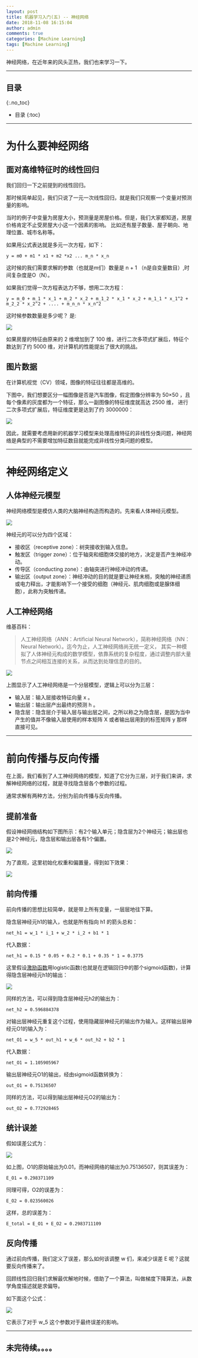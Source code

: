 ```yaml
---
layout: post
title: 机器学习入门(五) -- 神经网络
date: 2018-11-08 16:15:04
author: admin
comments: true
categories: [Machine Learning]
tags: [Machine Learning]
---
```


神经网络，在近年来的风头正热，我们也来学习一下。


<!-- more -->

---
## 目录
{:.no_toc}

* 目录
{:toc}
---

# 为什么要神经网络

## 面对高维特征时的线性回归

我们回归一下之前提到的线性回归。

那时候简单起见，我们只说了一元一次线性回归，就是我们只观察一个变量对预测量的影响。

当时的例子中变量为房屋大小，预测量是房屋价格。但是，我们大家都知道，房屋价格肯定不止受房屋大小这一个因素的影响。
比如还有屋子数量、屋子朝向、地理位置、城市名称等。

如果用公式表达就是多元一次方程，如下：
    
    y = m0 + m1 * x1 + m2 *x2 ... m_n * x_n

这时候的我们需要求解的参数（也就是m们）数量是 n + 1 （n是自变量数目）,时间复杂度是O（N）。

如果我们觉得一次方程表达力不够，想用二次方程：

    y = m_0 + m_1 * x_1 + m_2 * x_2 + m_1_2 * x_1 * x_2 + m_1_1 * x_1^2 + m_2_2 * x_2^2 + .... + m_n_n * x_n^2

这时候参数数量是多少呢？ 是:

[![](/images/posts/neural-network-1.jpg)](/images/posts/neural-network-1.jpg)

如果房屋的特征由原来的 2 维增加到了 100 维，进行二次多项式扩展后，特征个数达到了约 5000 维，对计算机的性能提出了很大的挑战。

## 图片数据

在计算机视觉（CV）领域，图像的特征往往都是高维的。

下图中，我们想要区分一幅图像是否是汽车图像，假定图像分辨率为  50×50 ，且每个像素的灰度都为一个特征，那么一副图像的特征维度就高达 2500 维，
进行二次多项式扩展后，特征维度更是达到了约 3000000：

[![](/images/posts/neural-network-2.png)](/images/posts/neural-network-2.png)

因此，就需要考虑用新的机器学习模型来处理高维特征的非线性分类问题，神经网络是典型的不需要增加特征数目就能完成非线性分类问题的模型。

---

# 神经网络定义

## 人体神经元模型

神经网络模型是模仿人类的大脑神经构造而构造的。先来看人体神经元模型。

[![](/images/posts/neural-network-3.png)](/images/posts/neural-network-3.png)

神经元的可以分为四个区域：

- 接收区（receptive zone）：树突接收到输入信息。
- 触发区（trigger zone）：位于轴突和细胞体交接的地方，决定是否产生神经冲动。
- 传导区（conducting zone）：由轴突进行神经冲动的传递。
- 输出区（output zone）：神经冲动的目的就是要让神经末梢，突触的神经递质或电力释出，才能影响下一个接受的细胞（神经元、肌肉细胞或是腺体细胞），此称为突触传递。

## 人工神经网络

维基百科：

> 人工神经网络（ANN：Artificial Neural Network），简称神经网络（NN：Neural Network）。迄今为止，人工神经网络尚无统一定义，
其实一种模拟了人体神经元构成的数学模型，依靠系统的复杂程度，通过调整内部大量节点之间相互连接的关系，从而达到处理信息的目的。

[![](/images/posts/人工神经网络模型.png)](/images/posts/人工神经网络模型.png)

上图显示了人工神经网络是一个分层模型，逻辑上可以分为三层：

- 输入层：输入层接收特征向量  x 。
- 输出层：输出层产出最终的预测  h 。
- 隐含层：隐含层介于输入层与输出层之间，之所以称之为隐含层，是因为当中产生的值并不像输入层使用的样本矩阵 X 或者输出层用到的标签矩阵 y 那样直接可见。

---

# 前向传播与反向传播

在上面，我们看到了人工神经网络的模型，知道了它分为三层，对于我们来讲，求解神经网络的过程，就是寻找隐含层各个参数的过程。

通常求解有两种方法，分别为前向传播与反向传播。

## 提前准备

假设神经网络结构如下图所示：有2个输入单元；隐含层为2个神经元；输出层也是2个神经元，隐含层和输出层各有1个偏置。

[![](/images/posts/neural-network-4.png)](/images/posts/neural-network-4.png)

为了直观，这里初始化权重和偏置量，得到如下效果：

[![](/images/posts/neural-network-5.png)](/images/posts/neural-network-5.png)

## 前向传播

前向传播的思想比较简单，就是带上所有变量，一层层地往下算。

隐含层神经元h1的输入，也就是所有指向 h1 的箭头总和：

    net_h1 = w_1 * i_1 + w_2 * i_2 + b1 * 1

代入数据：

    net_h1 = 0.15 * 0.05 + 0.2 * 0.1 + 0.35 * 1 = 0.3775
    
这里假设[激励函数](https://blog.csdn.net/tyhj_sf/article/details/79932893)用logistic函数(也就是在逻辑回归中的那个sigmoid函数)，计算得隐含层神经元h1的输出：

[![](/images/posts/neural-network-equation.svg)](/images/posts/neural-network-equation.svg)
 
同样的方法，可以得到隐含层神经元h2的输出为：

    net_h2 = 0.596884378

对输出层神经元重复这个过程，使用隐藏层神经元的输出作为输入。这样输出层神经元O1的输入为：

    net_O1 = w_5 * out_h1 + w_6 * out_h2 + b2 * 1

代入数据：
    
    net_O1 = 1.105905967
    
输出层神经元O1的输出，经由sigmoid函数转换为：

    out_O1 = 0.75136507
    
同样的方法，可以得到输出层神经元O2的输出为：

    out_O2 = 0.772928465
    
## 统计误差

假如误差公式为：

[![](/images/posts/neural-network-cost.svg)](/images/posts/neural-network-cost.svg)

如上图，O1的原始输出为0.01，而神经网络的输出为0.75136507，则其误差为：

    E_O1 = 0.298371109

同理可得，O2的误差为：

    E_O2 = 0.023560026

这样，总的误差为：

    E_total = E_O1 + E_O2 = 0.2983711109


## 反向传播

通过前向传播，我们定义了误差，那么如何该调整 w 们，来减少误差 E 呢？这就要反向传播来了。

回顾线性回归我们求解最优解地时候，借助了一个算法，叫做梯度下降算法，从数学角度描述就是求偏导。

如下面这个公式：

[![](/images/posts/neural-network-6.svg)](/images/posts/neural-network-6.svg)

它表示了对于 w_5 这个参数对于最终误差的影响。


---

## 未完待续。。。。



